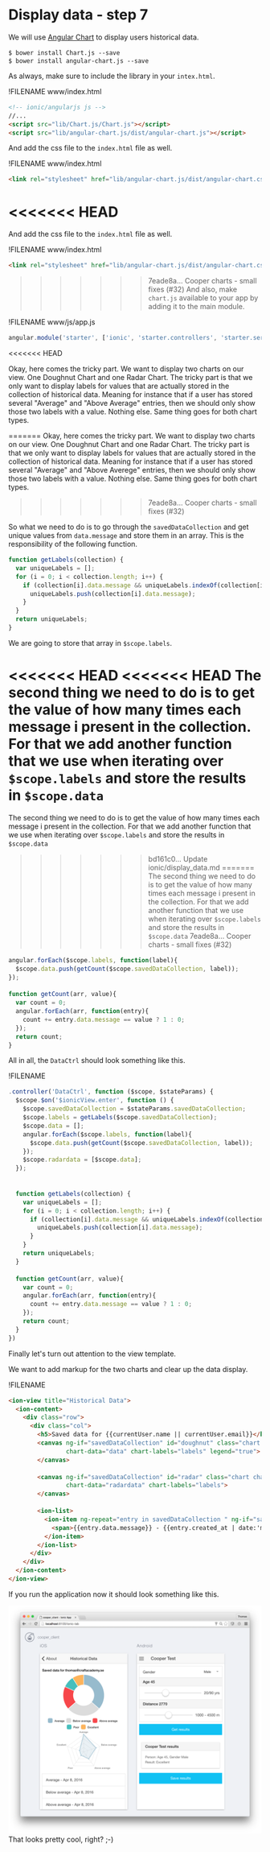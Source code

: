 # Display data - step 7

We will use [Angular Chart](http://jtblin.github.io/angular-chart.js/) to display users historical data.

```
$ bower install Chart.js --save
$ bower install angular-chart.js --save
```

As always, make sure to include the library in your `intex.html`.

!FILENAME www/index.html
```html
<!-- ionic/angularjs js -->
//...
<script src="lib/Chart.js/Chart.js"></script>
<script src="lib/angular-chart.js/dist/angular-chart.js"></script>
```

And add the css file to the `index.html` file as well.

!FILENAME www/index.html
```html
<link rel="stylesheet" href="lib/angular-chart.js/dist/angular-chart.css">
```

<<<<<<< HEAD
=======
And add the css file to the `index.html` file as well.

!FILENAME www/index.html
```html
<link rel="stylesheet" href="lib/angular-chart.js/dist/angular-chart.css">
```

>>>>>>> 7eade8a... Cooper charts - small fixes (#32)
And also, make `chart.js` available to your app by adding it to the main module.

!FILENAME www/js/app.js
```javascript
angular.module('starter', ['ionic', 'starter.controllers', 'starter.services', 'ng-token-auth', 'ngResource', 'chart.js'])
```

<<<<<<< HEAD

Okay, here comes the tricky part. We want to display two charts on our view. One Doughnut Chart and one Radar Chart. The tricky part is that we only want to display labels for values that are actually stored in the collection of historical data. Meaning for instance that if a user has stored several "Average" and "Above Average" entries, then we should only show those two labels with a value. Nothing else. Same thing goes for both chart types.

=======
Okay, here comes the tricky part. We want to display two charts on our view. One Doughnut Chart and one Radar Chart. The tricky part is that we only want to display labels for values that are actually stored in the collection of historical data. Meaning for instance that if a user has stored several "Average" and "Above Averege" entries, then we should only show those two labels with a value. Nothing else. Same thing goes for both chart types.
>>>>>>> 7eade8a... Cooper charts - small fixes (#32)

So what we need to do is to go through the `savedDataCollection` and get unique values from `data.message` and store them in an array. This is the responsibility of the following function.

```javascript
function getLabels(collection) {
  var uniqueLabels = [];
  for (i = 0; i < collection.length; i++) {
    if (collection[i].data.message && uniqueLabels.indexOf(collection[i].data.message) === -1) {
      uniqueLabels.push(collection[i].data.message);
    }
  }
  return uniqueLabels;
}
```
We are going to store that array in `$scope.labels`.

<<<<<<< HEAD
<<<<<<< HEAD
The second thing we need to do is to get the value of how many times each message i present in the collection. For that we add another function that we use when iterating over `$scope.labels` and store the results in `$scope.data`
=======
The second thing we need to do is to get the value of how many times each message i present in the collection. For that we add another function that we use when iterating over `$scope.labels` and store the results in `$scope.data`
>>>>>>> bd161c0... Update ionic/display_data.md
=======
The second thing we need to do is to get the value of how many times each message i present in the collection. For that we add another function that we use when iterating over `$scope.labels` and store the results in `$scope.data`
>>>>>>> 7eade8a... Cooper charts - small fixes (#32)

```javascript
angular.forEach($scope.labels, function(label){
  $scope.data.push(getCount($scope.savedDataCollection, label));
});

function getCount(arr, value){
  var count = 0;
  angular.forEach(arr, function(entry){
    count += entry.data.message == value ? 1 : 0;
  });
  return count;
}
```

All in all, the `DataCtrl` should look something like this.

!FILENAME
```javascript
.controller('DataCtrl', function ($scope, $stateParams) {
  $scope.$on('$ionicView.enter', function () {
    $scope.savedDataCollection = $stateParams.savedDataCollection;
    $scope.labels = getLabels($scope.savedDataCollection);
    $scope.data = [];
    angular.forEach($scope.labels, function(label){
      $scope.data.push(getCount($scope.savedDataCollection, label));
    });
    $scope.radardata = [$scope.data];
  });


  function getLabels(collection) {
    var uniqueLabels = [];
    for (i = 0; i < collection.length; i++) {
      if (collection[i].data.message && uniqueLabels.indexOf(collection[i].data.message) === -1) {
        uniqueLabels.push(collection[i].data.message);
      }
    }
    return uniqueLabels;
  }

  function getCount(arr, value){
    var count = 0;
    angular.forEach(arr, function(entry){
      count += entry.data.message == value ? 1 : 0;
    });
    return count;
  }
})
```

Finally let's turn out attention to the view template.

We want to add markup for the two charts and clear up the data display.

!FILENAME
```html
<ion-view title="Historical Data">
  <ion-content>
    <div class="row">
      <div class="col">
        <h5>Saved data for {{currentUser.name || currentUser.email}}</h5>
        <canvas ng-if="savedDataCollection" id="doughnut" class="chart chart-doughnut"
                chart-data="data" chart-labels="labels" legend="true">
        </canvas>

        <canvas ng-if="savedDataCollection" id="radar" class="chart chart-radar"
                chart-data="radardata" chart-labels="labels">
        </canvas>

        <ion-list>
          <ion-item ng-repeat="entry in savedDataCollection " ng-if="savedDataCollection && entry.data.message">
            <span>{{entry.data.message}} - {{entry.created_at | date:'mediumDate'}}</span>
          </ion-item>
        </ion-list>
      </div>
    </div>
  </ion-content>
</ion-view>
```

If you run the application now it should look something like this.

![Cooper Client - Final UI](/images/cooper_client_final.png)
That looks pretty cool, right? ;-)
